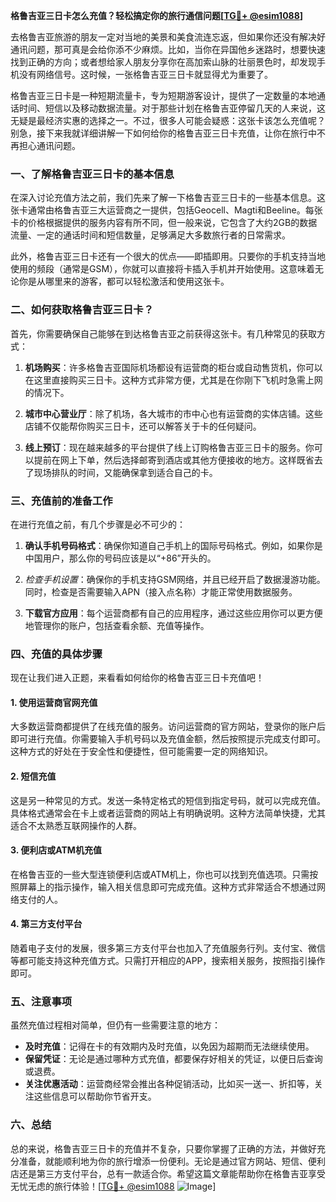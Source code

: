 **格鲁吉亚三日卡怎么充值？轻松搞定你的旅行通信问题[[TG💪+ @esim1088](https://t.me/s/esim1088)]**

去格鲁吉亚旅游的朋友一定对当地的美景和美食流连忘返，但如果你还没有解决好通讯问题，那可真是会给你添不少麻烦。比如，当你在异国他乡迷路时，想要快速找到正确的方向；或者想给家人朋友分享你在高加索山脉的壮丽景色时，却发现手机没有网络信号。这时候，一张格鲁吉亚三日卡就显得尤为重要了。

格鲁吉亚三日卡是一种短期流量卡，专为短期游客设计，提供了一定数量的本地通话时间、短信以及移动数据流量。对于那些计划在格鲁吉亚停留几天的人来说，这无疑是最经济实惠的选择之一。不过，很多人可能会疑惑：这张卡该怎么充值呢？别急，接下来我就详细讲解一下如何给你的格鲁吉亚三日卡充值，让你在旅行中不再担心通讯问题。

### 一、了解格鲁吉亚三日卡的基本信息

在深入讨论充值方法之前，我们先来了解一下格鲁吉亚三日卡的一些基本信息。这张卡通常由格鲁吉亚三大运营商之一提供，包括Geocell、Magti和Beeline。每张卡的价格根据提供的服务内容有所不同，但一般来说，它包含了大约2GB的数据流量、一定的通话时间和短信数量，足够满足大多数旅行者的日常需求。

此外，格鲁吉亚三日卡还有一个很大的优点——即插即用。只要你的手机支持当地使用的频段（通常是GSM），你就可以直接将卡插入手机并开始使用。这意味着无论你是从哪里来的游客，都可以轻松激活和使用这张卡。

### 二、如何获取格鲁吉亚三日卡？

首先，你需要确保自己能够在到达格鲁吉亚之前获得这张卡。有几种常见的获取方式：

1. **机场购买**：许多格鲁吉亚国际机场都设有运营商的柜台或自动售货机，你可以在这里直接购买三日卡。这种方式非常方便，尤其是在你刚下飞机时急需上网的情况下。

2. **城市中心营业厅**：除了机场，各大城市的市中心也有运营商的实体店铺。这些店铺不仅能帮你购买三日卡，还可以解答关于卡的任何疑问。

3. **线上预订**：现在越来越多的平台提供了线上订购格鲁吉亚三日卡的服务。你可以提前在网上下单，然后选择邮寄到酒店或其他方便接收的地方。这样既省去了现场排队的时间，又能确保拿到适合自己的卡。

### 三、充值前的准备工作

在进行充值之前，有几个步骤是必不可少的：

1. **确认手机号码格式**：确保你知道自己手机上的国际号码格式。例如，如果你是中国用户，那么你的号码应该是以“+86”开头的。

2. *检查手机设置*：确保你的手机支持GSM网络，并且已经开启了数据漫游功能。同时，检查是否需要输入APN（接入点名称）才能正常使用数据服务。

3. **下载官方应用**：每个运营商都有自己的应用程序，通过这些应用你可以更方便地管理你的账户，包括查看余额、充值等操作。

### 四、充值的具体步骤

现在让我们进入正题，来看看如何给你的格鲁吉亚三日卡充值吧！

#### 1. 使用运营商官网充值

大多数运营商都提供了在线充值的服务。访问运营商的官方网站，登录你的账户后即可进行充值。你需要输入手机号码以及充值金额，然后按照提示完成支付即可。这种方式的好处在于安全性和便捷性，但可能需要一定的网络知识。

#### 2. 短信充值

这是另一种常见的方式。发送一条特定格式的短信到指定号码，就可以完成充值。具体格式通常会在卡上或者运营商的网站上有明确说明。这种方法简单快捷，尤其适合不太熟悉互联网操作的人群。

#### 3. 便利店或ATM机充值

在格鲁吉亚的一些大型连锁便利店或ATM机上，你也可以找到充值选项。只需按照屏幕上的指示操作，输入相关信息即可完成充值。这种方式非常适合不想通过网络支付的人。

#### 4. 第三方支付平台

随着电子支付的发展，很多第三方支付平台也加入了充值服务行列。支付宝、微信等都可能支持这种充值方式。只需打开相应的APP，搜索相关服务，按照指引操作即可。

### 五、注意事项

虽然充值过程相对简单，但仍有一些需要注意的地方：

- **及时充值**：记得在卡的有效期内及时充值，以免因为超期而无法继续使用。
- **保留凭证**：无论是通过哪种方式充值，都要保存好相关的凭证，以便日后查询或退费。
- **关注优惠活动**：运营商经常会推出各种促销活动，比如买一送一、折扣等，关注这些信息可以帮助你节省开支。

### 六、总结

总的来说，格鲁吉亚三日卡的充值并不复杂，只要你掌握了正确的方法，并做好充分准备，就能顺利地为你的旅行增添一份便利。无论是通过官方网站、短信、便利店还是第三方支付平台，总有一款适合你。希望这篇文章能帮助你在格鲁吉亚享受无忧无虑的旅行体验！[[TG💪+ @esim1088](https://t.me/s/esim1088) ![Image](https://i.postimg.cc/4NQfJmqS/Snipaste-2025-05-13-00-14-12.png)]